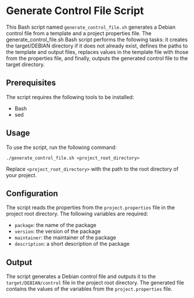 # Generate Control File Script

This Bash script named `generate_control_file.sh` generates a Debian control file from a template and a project properties file.
The generate_control_file.sh Bash script performs the following tasks: it creates the target/DEBIAN directory if it does not already exist, defines the paths to the template and output files, replaces values in the template file with those from the properties file, and finally, outputs the generated control file to the target directory.

## Prerequisites

The script requires the following tools to be installed:

- Bash
- sed

## Usage

To use the script, run the following command:

    ./generate_control_file.sh <project_root_directory>


Replace `<project_root_directory>` with the path to the root directory of your project.

## Configuration

The script reads the properties from the `project.properties` file in the project root directory. 
The following variables are required:

- `package`: the name of the package
- `version`: the version of the package
- `maintainer`: the maintainer of the package
- `description`: a short description of the package

## Output

The script generates a Debian control file and outputs it to the `target/DEBIAN/control` file in the project root directory. 
The generated file contains the values of the variables from the `project.properties` file.
